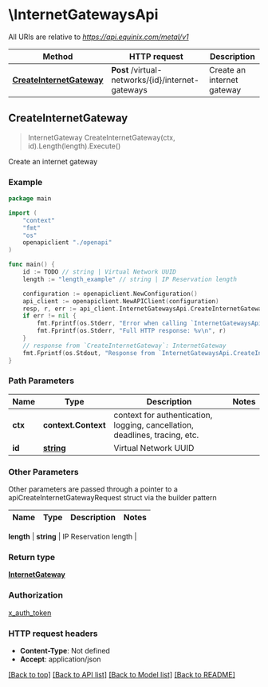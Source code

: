 # \InternetGatewaysApi

All URIs are relative to *https://api.equinix.com/metal/v1*

Method | HTTP request | Description
------------- | ------------- | -------------
[**CreateInternetGateway**](InternetGatewaysApi.md#CreateInternetGateway) | **Post** /virtual-networks/{id}/internet-gateways | Create an internet gateway



## CreateInternetGateway

> InternetGateway CreateInternetGateway(ctx, id).Length(length).Execute()

Create an internet gateway



### Example

```go
package main

import (
    "context"
    "fmt"
    "os"
    openapiclient "./openapi"
)

func main() {
    id := TODO // string | Virtual Network UUID
    length := "length_example" // string | IP Reservation length

    configuration := openapiclient.NewConfiguration()
    api_client := openapiclient.NewAPIClient(configuration)
    resp, r, err := api_client.InternetGatewaysApi.CreateInternetGateway(context.Background(), id).Length(length).Execute()
    if err != nil {
        fmt.Fprintf(os.Stderr, "Error when calling `InternetGatewaysApi.CreateInternetGateway``: %v\n", err)
        fmt.Fprintf(os.Stderr, "Full HTTP response: %v\n", r)
    }
    // response from `CreateInternetGateway`: InternetGateway
    fmt.Fprintf(os.Stdout, "Response from `InternetGatewaysApi.CreateInternetGateway`: %v\n", resp)
}
```

### Path Parameters


Name | Type | Description  | Notes
------------- | ------------- | ------------- | -------------
**ctx** | **context.Context** | context for authentication, logging, cancellation, deadlines, tracing, etc.
**id** | [**string**](.md) | Virtual Network UUID | 

### Other Parameters

Other parameters are passed through a pointer to a apiCreateInternetGatewayRequest struct via the builder pattern


Name | Type | Description  | Notes
------------- | ------------- | ------------- | -------------

 **length** | **string** | IP Reservation length | 

### Return type

[**InternetGateway**](InternetGateway.md)

### Authorization

[x_auth_token](../README.md#x_auth_token)

### HTTP request headers

- **Content-Type**: Not defined
- **Accept**: application/json

[[Back to top]](#) [[Back to API list]](../README.md#documentation-for-api-endpoints)
[[Back to Model list]](../README.md#documentation-for-models)
[[Back to README]](../README.md)


